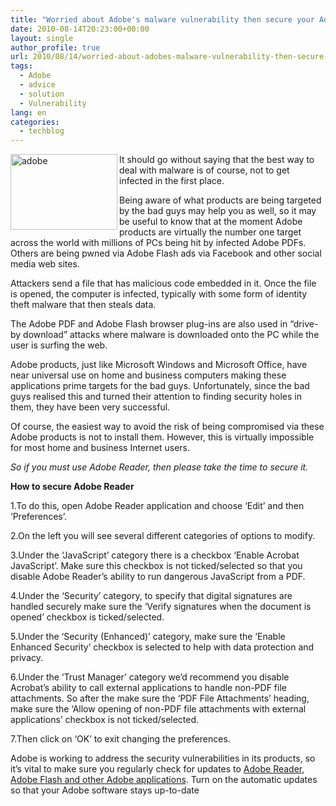 ```yaml
---
title: "Worried about Adobe's malware vulnerability then secure your Adobe Reader"
date: 2010-08-14T20:23:00+00:00
layout: single
author_profile: true
url: 2010/08/14/worried-about-adobes-malware-vulnerability-then-secure-your-adobe-reader/
tags:
  - Adobe
  - advice
  - solution
  - Vulnerability
lang: en
categories: 
  - techblog
---
```

[<img title="adobe" border="0" alt="adobe" align="left" src="http://lh4.ggpht.com/_vaUVXcmC3OI/TGb0O4AKTQI/AAAAAAAACVI/fe61r12qdV8/adobe_thumb%5B1%5D.jpg?imgmax=800" width="171" height="121" />](http://lh4.ggpht.com/_vaUVXcmC3OI/TGb0NAJRp2I/AAAAAAAACVE/i9jrkV8wu94/s1600-h/adobe%5B3%5D.jpg) It should go without saying that the best way to deal with malware is of course, not to get infected in the first place. 

Being aware of what products are being targeted by the bad guys may help you as well, so it may be useful to know that at the moment Adobe products are virtually the number one target across the world with millions of PCs being hit by infected Adobe PDFs. Others are being pwned via Adobe Flash ads via Facebook and other social media web sites. 

Attackers send a file that has malicious code embedded in it. Once the file is opened, the computer is infected, typically with some form of identity theft malware that then steals data. 

The Adobe PDF and Adobe Flash browser plug-ins are also used in “drive-by download” attacks where malware is downloaded onto the PC while the user is surfing the web. 

Adobe products, just like Microsoft Windows and Microsoft Office, have near universal use on home and business computers making these applications prime targets for the bad guys. Unfortunately, since the bad guys realised this and turned their attention to finding security holes in them, they have been very successful. 

Of course, the easiest way to avoid the risk of being compromised via these Adobe products is not to install them. However, this is virtually impossible for most home and business Internet users. 

_So if you must use Adobe Reader, then please take the time to secure it._ 

**How to secure Adobe Reader** 

1.To do this, open Adobe Reader application and choose ‘Edit’ and then ‘Preferences’. 

2.On the left you will see several different categories of options to modify. 

3.Under the ‘JavaScript’ category there is a checkbox ‘Enable Acrobat JavaScript’. Make sure this checkbox is not ticked/selected so that you disable Adobe Reader’s ability to run dangerous JavaScript from a PDF. 

4.Under the ‘Security’ category, to specify that digital signatures are handled securely make sure the ‘Verify signatures when the document is opened’ checkbox is ticked/selected. 

5.Under the ‘Security (Enhanced)’ category, make sure the ‘Enable Enhanced Security’ checkbox is selected to help with data protection and privacy. 

6.Under the ‘Trust Manager’ category we’d recommend you disable Acrobat’s ability to call external applications to handle non-PDF file attachments. So after the make sure the ‘PDF File Attachments’ heading, make sure the ‘Allow opening of non-PDF file attachments with external applications’ checkbox is not ticked/selected. 

7.Then click on ‘OK’ to exit changing the preferences. 

Adobe is working to address the security vulnerabilities in its products, so it’s vital to make sure you regularly check for updates to [Adobe Reader, Adobe Flash and other Adobe applications](http://www.adobe.com/support/security/). Turn on the automatic updates so that your Adobe software stays up-to-date